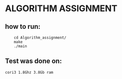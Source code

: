 # ALGORITHM ASSIGNMENT

## how to run:

        cd Algorithm_assignment/
        make
        ./main

## Test was done on:
	
	cori3 1.8Ghz 3.8Gb ram 
